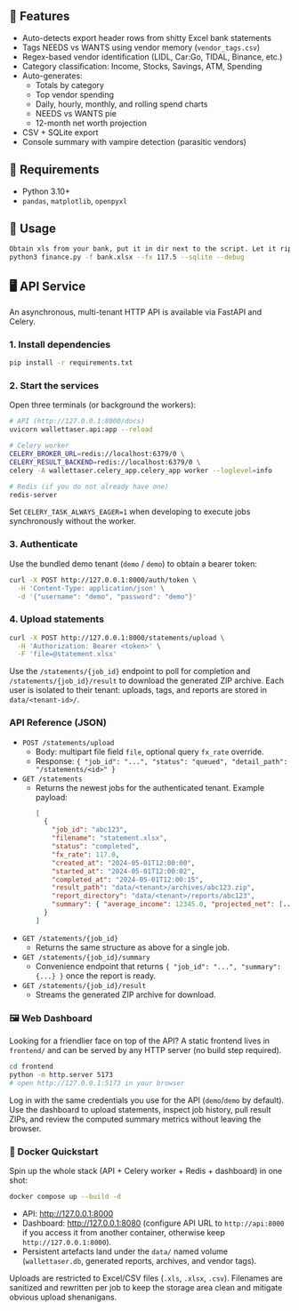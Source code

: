 ## 🔧 Features

- Auto-detects export header rows from shitty Excel bank statements
- Tags NEEDS vs WANTS using vendor memory (`vendor_tags.csv`)
- Regex-based vendor identification (LIDL, Car:Go, TIDAL, Binance, etc.)
- Category classification: Income, Stocks, Savings, ATM, Spending
- Auto-generates:
  - Totals by category
  - Top vendor spending
  - Daily, hourly, monthly, and rolling spend charts
  - NEEDS vs WANTS pie
  - 12-month net worth projection
- CSV + SQLite export
- Console summary with vampire detection (parasitic vendors)

## 🐍 Requirements

- Python 3.10+
- `pandas`, `matplotlib`, `openpyxl`

## 🚀 Usage

```bash
Obtain xls from your bank, put it in dir next to the script. Let it rip.
python3 finance.py -f bank.xlsx --fx 117.5 --sqlite --debug
```

## 🖥️ API Service

An asynchronous, multi-tenant HTTP API is available via FastAPI and Celery.

### 1. Install dependencies

```bash
pip install -r requirements.txt
```

### 2. Start the services

Open three terminals (or background the workers):

```bash
# API (http://127.0.0.1:8000/docs)
uvicorn wallettaser.api:app --reload

# Celery worker
CELERY_BROKER_URL=redis://localhost:6379/0 \
CELERY_RESULT_BACKEND=redis://localhost:6379/0 \
celery -A wallettaser.celery_app.celery_app worker --loglevel=info

# Redis (if you do not already have one)
redis-server
```

Set `CELERY_TASK_ALWAYS_EAGER=1` when developing to execute jobs synchronously
without the worker.

### 3. Authenticate

Use the bundled demo tenant (`demo` / `demo`) to obtain a bearer token:

```bash
curl -X POST http://127.0.0.1:8000/auth/token \
  -H 'Content-Type: application/json' \
  -d '{"username": "demo", "password": "demo"}'
```

### 4. Upload statements

```bash
curl -X POST http://127.0.0.1:8000/statements/upload \
  -H 'Authorization: Bearer <token>' \
  -F 'file=@statement.xlsx'
```

Use the `/statements/{job_id}` endpoint to poll for completion and
`/statements/{job_id}/result` to download the generated ZIP archive. Each user is
isolated to their tenant: uploads, tags, and reports are stored in
`data/<tenant-id>/`.

### API Reference (JSON)

- `POST /statements/upload`
  - Body: multipart file field `file`, optional query `fx_rate` override.
  - Response: `{ "job_id": "...", "status": "queued", "detail_path": "/statements/<id>" }`
- `GET /statements`
  - Returns the newest jobs for the authenticated tenant. Example payload:
    ```json
    [
      {
        "job_id": "abc123",
        "filename": "statement.xlsx",
        "status": "completed",
        "fx_rate": 117.0,
        "created_at": "2024-05-01T12:00:00",
        "started_at": "2024-05-01T12:00:02",
        "completed_at": "2024-05-01T12:00:15",
        "result_path": "data/<tenant>/archives/abc123.zip",
        "report_directory": "data/<tenant>/reports/abc123",
        "summary": { "average_income": 12345.0, "projected_net": [...], ... }
      }
    ]
    ```
- `GET /statements/{job_id}`
  - Returns the same structure as above for a single job.
- `GET /statements/{job_id}/summary`
  - Convenience endpoint that returns `{ "job_id": "...", "summary": {...} }` once the report is ready.
- `GET /statements/{job_id}/result`
  - Streams the generated ZIP archive for download.

### 🖼️ Web Dashboard

Looking for a friendlier face on top of the API? A static frontend lives in
`frontend/` and can be served by any HTTP server (no build step required).

```bash
cd frontend
python -m http.server 5173
# open http://127.0.0.1:5173 in your browser
```

Log in with the same credentials you use for the API (`demo`/`demo` by default).
Use the dashboard to upload statements, inspect job history, pull result ZIPs,
and review the computed summary metrics without leaving the browser.

### 🐳 Docker Quickstart

Spin up the whole stack (API + Celery worker + Redis + dashboard) in one shot:

```bash
docker compose up --build -d
```

- API: http://127.0.0.1:8000
- Dashboard: http://127.0.0.1:8080 (configure API URL to `http://api:8000` if you
  access it from another container, otherwise keep `http://127.0.0.1:8000`).
- Persistent artefacts land under the `data/` named volume (`wallettaser.db`,
  generated reports, archives, and vendor tags).

Uploads are restricted to Excel/CSV files (`.xls`, `.xlsx`, `.csv`). Filenames are
sanitized and rewritten per job to keep the storage area clean and mitigate
obvious upload shenanigans.
